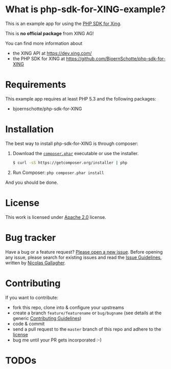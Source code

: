# What is php-sdk-for-XING-example?

This is an example app for using the [PHP SDK for Xing](https://github.com/BjoernSchotte/php-sdk-for-XING).

This is **no official package** from XING AG!

You can find more information about

  * the XING API at https://dev.xing.com/
  * the PHP SDK for XING at https://github.com/BjoernSchotte/php-sdk-for-XING

# Requirements

This example app requires at least PHP 5.3 and the following packages:

  * bjoernschotte/php-sdk-for-XING

# Installation

The best way to install php-sdk-for-XING is through composer:

1. Download the [`composer.phar`](https://getcomposer.org/composer.phar) executable or use the installer.

    ``` sh
    $ curl -sS https://getcomposer.org/installer | php
    ```

2. Run Composer: `php composer.phar install`

And you should be done.

# License

This work is licensed under [Apache 2.0](LICENSE) license.

# Bug tracker

Have a bug or a feature request? [Please open a new issue](https://github.com/BjoernSchotte/php-sdk-for-XING-example/issues). Before opening any issue, please search for existing issues and read the [Issue Guidelines](https://github.com/necolas/issue-guidelines), written by [Nicolas Gallagher](https://github.com/necolas/).

# Contributing

If you want to contribute:

  * fork this repo, clone into & configure your upstreams
  * create a branch `feature/featurename` or `bug/bugname` (see details at the generic [Contributing Guidelines](https://github.com/necolas/issue-guidelines))
  * code & commit
  * send a pull request to the `master` branch of this repo and adhere to the [license](LICENSE)
  * bug me until your PR gets incorporated :-)

# TODOs